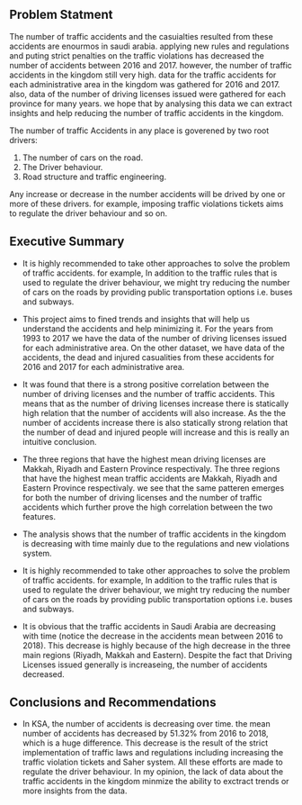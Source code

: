 ## Problem Statment

The number of traffic accidents and the casuialties resulted from these accidents are enourmos in saudi arabia. applying new rules and regulations and puting strict penalties on the traffic violations has decreased the number of accidents between 2016 and 2017. however, the number of traffic accidents in the kingdom still very high. data for the traffic accidents for each administrative area in the kingdom was gathered for 2016 and 2017. also, data of the number of driving licenses issued were gathered for each province for many years. we hope that by analysing this data we can extract insights and help reducing the number of traffic accidents in the kingdom.

The number of traffic Accidents in any place is goverened by two root drivers:
1. The number of cars on the road.
2. The Driver behaviour. 
3. Road structure and traffic engineering.

Any increase or decrease in the number accidents will be drived by one or more of these drivers. for example, imposing traffic violations tickets aims to regulate the driver behaviour and so on.

## Executive Summary

- It is highly recommended to take other approaches to solve the problem of traffic accidents. for example, In addition to the traffic rules that is used to regulate the driver behaviour, we might try reducing the number of cars on the roads by providing public transportation options i.e. buses and subways.

- This project aims to fined trends and insights that will help us understand the accidents and help minimizing it.
For the years from 1993 to 2017 we have the data of the number of driving licenses issued for each administrative area. On the other dataset, we have data of the accidents, the dead and injured casualities from these accidents for 2016 and 2017 for each administrative area.

- It was found that there is a strong positive correlation between the number of driving licenses and the number of traffic accidents. This means that as the number of driving licenses increase there is statically high relation that the number of accidents will also increase. As the the number of accidents increase there is also statically strong relation that the number of dead and injured people will increase and this is really an intuitive conclusion.

- The three regions that have the highest mean driving licenses are Makkah, Riyadh and Eastern Province respectivaly. 
The three regions that have the highest mean traffic accidents are Makkah, Riyadh and Eastern Province respectivaly.
we see that the same patteren emerges for both the number of driving licenses and the number of traffic accidents which further prove the high correlation between the two features.

- The analysis shows that the number of traffic accidents in the kingdom is decreasing with time mainly due to the regulations and new violations system.

- It is highly recommended to take other approaches to solve the problem of traffic accidents. for example, In addition to the traffic rules that is used to regulate the driver behaviour, we might try reducing the number of cars on the roads by providing public transportation options i.e. buses and subways.

- It is obvious that the traffic accidents in Saudi Arabia are decreasing with time (notice the decrease in the accidents mean between 2016 to 2018). This decrease is highly because of the high decrease in the three main regions (Riyadh, Makkah and Eastern). Despite the fact that Driving Licenses issued generally is increaseing, the number of accidents decreased. 

## Conclusions and Recommendations
- In KSA, the number of accidents is decreasing over time. the mean number of accidents has decreased by 51.32% from 2016 to 2018, which is a huge difference. This decrease is the result of the strict implementation of traffic laws and regulations including increasing the traffic violation tickets and Saher system. All these efforts are made to regulate the driver behaviour. In my opinion, the lack of data about the traffic accidents in the kingdom minmize the ability to exctract trends or more insights from the data. 